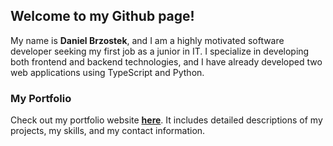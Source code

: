 ## Welcome to my Github page!

My name is **Daniel Brzostek**, and I am a highly motivated software developer seeking my first job as a junior in IT. I specialize in developing both frontend and backend technologies, and I have already developed two web applications using TypeScript and Python.

### My Portfolio

Check out my portfolio website [**here**](https://brzostekd.github.io/). It includes detailed descriptions of my projects, my skills, and my contact information.
